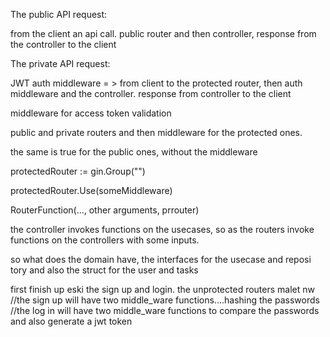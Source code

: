 The public API request:

from the client an api call. public router and then controller, response from the controller to the client

The private API request:

JWT auth middleware = > from client to the protected router, then auth middleware and the controller. response from controller to the client

middleware for access token validation 

public and private routers and then middleware for the protected ones.

the same is true for the public ones, without the middleware

protectedRouter := gin.Group("")

protectedRouter.Use(someMiddleware)

RouterFunction(..., other arguments, prrouter)

the controller invokes functions on the usecases, so as the routers invoke functions on the controllers with some inputs.

so what does the domain have, the interfaces for the usecase and reposi
tory and also the struct for the user and tasks




first finish up eski the sign up and login. the unprotected routers malet nw
//the sign up will have two middle_ware functions....hashing the passwords
//the log in will have two middle_ware functions to compare the passwords and also generate a jwt token